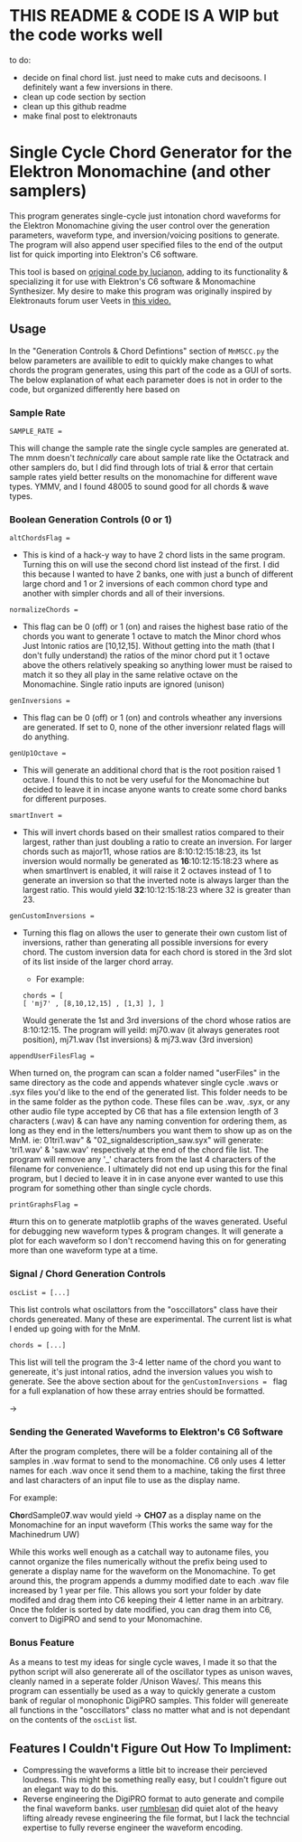 # THIS README & CODE IS A WIP but the code works well
to do:
* decide on final chord list. just need to make cuts and decisoons. I definitely want a few inversions in there.
* clean up code section by section
* clean up this github readme
* make final post to elektronauts

# Single Cycle Chord Generator for the Elektron Monomachine (and other samplers) 

This program generates single-cycle just intonation chord waveforms for the Elektron Monomachine giving the user control over the generation parameters, waveform type, and inversion/voicing positions to generate. The program will also append user specified files to the end of the output list for quick importing into Elektron's C6 software.

This tool is based on [original code by lucianon,](https://github.com/len/SCC) adding to its functionality & specializing it for use with Elektron's C6 software & Monomachine Synthesizer. My desire to make this program was originally inspired by Elektronauts forum user Veets in [this video.](https://www.youtube.com/watch?v=6O-p-Kbrt9o)


## Usage
In the "Generation Controls & Chord Defintions" section of `MnMSCC.py` the below parameters are availible to edit to quickly make changes to what chords the program generates, using this part of the code as a GUI of sorts. The below explanation of what each parameter does is not in order to the code, but organized differently here based on 


### Sample Rate
```
SAMPLE_RATE =
```
This will change the sample rate the single cycle samples are generated at. The mnm doesn't *technically* care about sample rate like the Octatrack and other samplers do, but I did find through lots of trial & error that certain sample rates yield better results on the monomachine for different wave types. YMMV, and I found 48005 to sound good for all chords & wave types. 


### Boolean Generation Controls (0 or 1)


```
altChordsFlag =
```
* This is kind of a hack-y way to have 2 chord lists in the same program. Turning this on will use the second chord list instead of the first. I did this because I wanted to have 2 banks, one with just a bunch of different large chord and 1 or 2 inversions of each common chord type and another with simpler chords and all of their inversions.


```
normalizeChords =
```
* This flag can be 0 (off) or 1 (on) and raises the highest base ratio of the chords you want to generate 1 octave to match the Minor chord whos Just Intonic ratios are [10,12,15]. Without getting into the math (that I don't fully understand) the ratios of the minor chord put it 1 octave above the others relatively speaking so anything lower must be raised to match it so they all play in the same relative octave on the Monomachine. Single ratio inputs are ignored (unison)

```
genInversions =
```
* This flag can be 0 (off) or 1 (on) and controls wheather any inversions are generated. If set to 0, none of the other inversionr related flags will do anything.

```
genUp1Octave = 
```
* This will generate an additional chord that is the root position raised 1 octave. I found this to not be very useful for the Monomachine but decided to leave it in incase anyone wants to create some chord banks for different purposes.


```
smartInvert = 
```
* This will invert chords based on their smallest ratios compared to their largest, rather than just doubling a ratio to create an inversion. For larger chords such as major11, whose ratios are 8:10:12:15:18:23, its 1st inversion would normally be generated as **16**:10:12:15:18:23 where as when smartInvert is enabled, it will raise it 2 octaves instead of 1 to generate an inversion so that the inverted note is always larger than the largest ratio. This would yield **32**:10:12:15:18:23 where 32 is greater than 23.


```
genCustomInversions = 
```
* Turning this flag on allows the user to generate their own custom list of inversions, rather than generating all possible inversions for every chord. The custom inversion data for each chord is stored in the 3rd slot of its list inside of the larger chord array. 
    * For example:
      
    ```
    chords = [
    [ 'mj7' , [8,10,12,15] , [1,3] ], ]
    ```
    Would generate the 1st and 3rd inversions of the chord whose ratios are 8:10:12:15. The program will yeild: mj70.wav (it always generates root position), mj71.wav (1st inversions) & mj73.wav (3rd inversion)

```
appendUserFilesFlag = 
```
When turned on, the program can scan a folder named "userFiles" in the same directory as the code and appends whatever single cycle .wavs or .syx files you'd like to the end of the generated list. This folder needs to be in the same folder as the python code. These files can be .wav, .syx, or any other audio file type accepted by C6 that has a file extension length of 3 characters (.wav) & can have any naming convention for ordering them, as long as they end in the letters/numbers you want them to show up as on the MnM.
ie: 01tri1.wav" & "02_signaldescription_saw.syx"
will generate: 'tri1.wav' & 'saw.wav' respectively at the end of the chord file list. The program will remove any '_' characters from the last 4 characters of the filename for convenience. 
I ultimately did not end up using this for the final program, but I decied to leave it in in case anyone ever wanted to use this program for something other than single cycle chords. 


```
printGraphsFlag = 
```
#turn this on to generate matplotlib graphs of the waves generated. Useful for debugging new waveform types & program changes. It will generate a plot for each waveform so I don't reccomend having this on for generating more than one waveform type at a time.


### Signal / Chord Generation Controls
```
oscList = [...]
```
This list controls what oscilattors from the "osccillators" class have their chords genereated. Many of these are experimental. The current list is what I ended up going with for the MnM.


```
chords = [...]
```
This list will tell the program the 3-4 letter name of the chord you want to genereate, it's just intonal ratios, adnd the inversion values you wish to generate. See the above section about for the ```genCustomInversions = ``` flag for a full explanation of how these array entries should be formatted.


→

### Sending the Generated Waveforms to Elektron's C6 Software
After the program completes, there will be a folder containing all of the samples in .wav format to send to the monomachine. C6 only uses 4 letter names for each .wav once it send them to a machine, taking the first three and last characters of an input file to use as the display name.

For example:

**Cho**rdSample0**7**.wav would yield → **CHO7** as a display name on the Monomachine for an input waveform (This works the same way for the Machinedrum UW)

While this works well enough as a catchall way to autoname files, you cannot organize the files numerically without the prefix being used to generate a display name for the waveform on the Monomachine. To get around this, the program appends a dummy modified date to each .wav file increased by 1 year per file. This allows you sort your folder by date modifed and drag them into C6 keeping their 4 letter name in an arbitrary. Once the folder is sorted by date modified, you can drag them into C6, convert to DigiPRO and send to your Monomachine.

### Bonus Feature
As a means to test my ideas for single cycle waves, I made it so that the python script will also genererate all of the oscillator types as unison waves, cleanly named in a seperate folder /Unison Waves/. This means this program can essentially be used as a way to quickly generate a custom bank of regular ol monophonic DigiPRO samples. This folder will genereate all functions in the "osccillators" class no matter what and is not dependant on the contents of the ```oscList``` list.

## Features I Couldn't Figure Out How To Impliment:
* Compressing the waveforms a little bit to increase their percieved loudness. This might be something really easy, but I couldn't figure out an elegant way to do this.
* Reverse engineering the DigiPRO format to auto generate and compile the final waveform banks. user [rumblesan](https://gist.github.com/rumblesan/e520ae4099d0583e3ef4e228beabe2b3) did quiet alot of the heavy lifting already revese engineering the file format, but I lack the techncial expertise to fully reverse engineer the waveform encoding.

